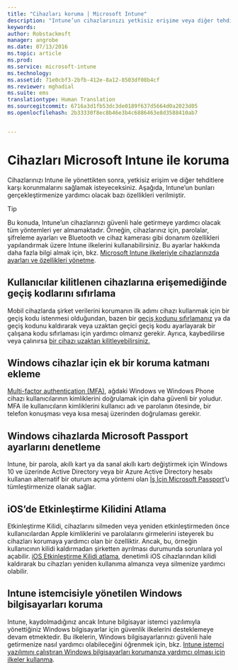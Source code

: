 ```yaml
---
title: "Cihazları koruma | Microsoft Intune"
description: "Intune’un cihazlarınızı yetkisiz erişime veya diğer tehditlere karşı korumanıza yardımcı olabileceği yollardan bazılarını öğrenin."
keywords: 
author: Robstackmsft
manager: angrobe
ms.date: 07/13/2016
ms.topic: article
ms.prod: 
ms.service: microsoft-intune
ms.technology: 
ms.assetid: 71e0cbf3-2bfb-412e-8a12-8503df08b4cf
ms.reviewer: mghadial
ms.suite: ems
translationtype: Human Translation
ms.sourcegitcommit: 6716a3d1fb53dc3de0189f637d5664d0a2023d05
ms.openlocfilehash: 2b33330f8ec8b46e3b4c6886463e8d3588410ab7


---
```


# Cihazları Microsoft Intune ile koruma
Cihazlarınızı Intune ile yönettikten sonra, yetkisiz erişim ve diğer tehditlere karşı korunmalarını sağlamak isteyeceksiniz. Aşağıda, Intune’un bunları gerçekleştirmenize yardımcı olacak bazı özellikleri verilmiştir.

> [!TIP]
> Bu konuda, Intune’un cihazlarınızı güvenli hale getirmeye yardımcı olacak tüm yöntemleri yer almamaktadır. Örneğin, cihazlarınız için, parolalar, şifreleme ayarları ve Bluetooth ve cihaz kamerası gibi donanım özellikleri yapılandırmak üzere Intune ilkelerini kullanabilirsiniz. Bu ayarlar hakkında daha fazla bilgi almak için, bkz. [Microsoft Intune ilkeleriyle cihazlarınızda ayarları ve özellikleri yönetme](manage-settings-and-features-on-your-devices-with-microsoft-intune-policies.md).

## Kullanıcılar kilitlenen cihazlarına erişemediğinde geçiş kodlarını sıfırlama
Mobil cihazlarda şirket verilerini korumanın ilk adımı cihazı kullanmak için bir geçiş kodu istenmesi olduğundan, bazen bir [geçiş kodunu sıfırlamanız](use-remote-lock-and-passcode-reset-in-microsoft-intune.md) ya da geçiş kodunu kaldırarak veya uzaktan geçici geçiş kodu ayarlayarak bir çalışana kodu sıfırlaması için yardımcı olmanız gerekir. Ayrıca, kaybedilirse veya çalınırsa [bir cihazı uzaktan kilitleyebilirsiniz.](use-remote-lock-and-passcode-reset-in-microsoft-intune.md)

## Windows cihazlar için ek bir koruma katmanı ekleme
[Multi-factor authentication (MFA)](protect-windows-devices-with-multi-factor-authentication.md), ağdaki Windows ve Windows Phone cihazı kullanıcılarının kimliklerini doğrulamak için daha güvenli bir yoludur.  MFA ile kullanıcıların kimliklerini kullanıcı adı ve parolanın ötesinde, bir telefon konuşması veya kısa mesaj üzerinden doğrulaması gerekir.

## Windows cihazlarda Microsoft Passport ayarlarını denetleme
Intune, bir parola, akıllı kart ya da sanal akıllı kartı değiştirmek için Windows 10 ve üzerinde Active Directory veya bir Azure Active Directory hesabı kullanan alternatif bir oturum açma yöntemi olan [İş İçin Microsoft Passport](control-microsoft-passport-settings-on-devices-with-microsoft-intune.md)’u tümleştirmenize olanak sağlar.

## iOS’de Etkinleştirme Kilidini Atlama
Etkinleştirme Kilidi, cihazlarını silmeden veya yeniden etkinleştirmeden önce kullanıcılardan Apple kimliklerini ve parolalarını girmelerini isteyerek bu cihazları korumaya yardımcı olan bir özelliktir. Ancak, bu, örneğin kullanıcının kilidi kaldırmadan şirketten ayrılması durumunda sorunlara yol açabilir. [iOS Etkinleştirme Kilidi atlama](help-protect-ios-devices-with-activation-lock-bypass-for-microsoft-intune.md), denetimli iOS cihazlarından kilidi kaldırarak bu cihazları yeniden kullanıma almanıza veya silmenize yardımcı olabilir.

## Intune istemcisiyle yönetilen Windows bilgisayarları koruma
Intune, kaydolmadığınız ancak Intune bilgisayar istemci yazılımıyla yönettiğiniz Windows bilgisayarlar için güvenlik ilkelerini desteklemeye devam etmektedir. Bu ilkelerin, Windows bilgisayarlarınızı güvenli hale getirmenize nasıl yardımcı olabileceğini öğrenmek için, bkz. [Intune istemci yazılımını çalıştıran Windows bilgisayarları korumanıza yardımcı olması için ilkeler kullanma](policies-to-protect-windows-pcs-in-microsoft-intune.md).



<!--HONumber=Jul16_HO4-->


